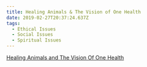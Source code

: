 ```yaml
---
title: Healing Animals & The Vision of One Health
date: 2019-02-27T20:37:24.637Z
tags:
  - Ethical Issues
  - Social Issues
  - Spiritual Issues
---
```

[Healing Animals and The Vision Of One Health](/img/healing-animals.pdf)
